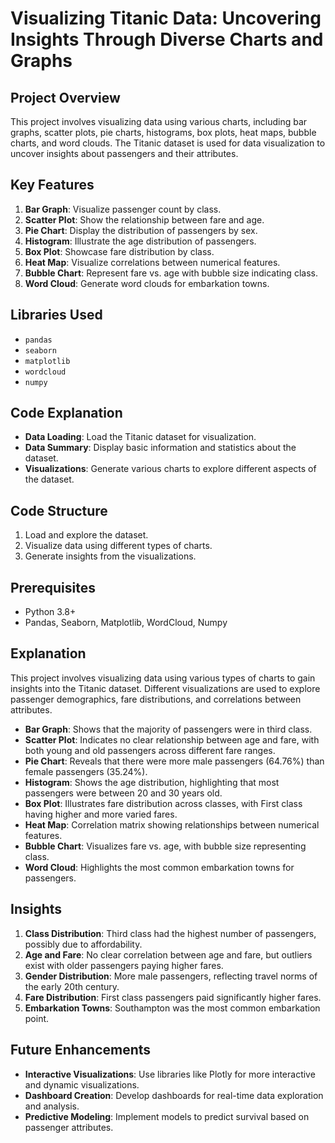 # Visualizing Titanic Data: Uncovering Insights Through Diverse Charts and Graphs

## Project Overview
This project involves visualizing data using various charts, including bar graphs, scatter plots, pie charts, histograms, box plots, heat maps, bubble charts, and word clouds. The Titanic dataset is used for data visualization to uncover insights about passengers and their attributes.

## Key Features
1. **Bar Graph**: Visualize passenger count by class.
2. **Scatter Plot**: Show the relationship between fare and age.
3. **Pie Chart**: Display the distribution of passengers by sex.
4. **Histogram**: Illustrate the age distribution of passengers.
5. **Box Plot**: Showcase fare distribution by class.
6. **Heat Map**: Visualize correlations between numerical features.
7. **Bubble Chart**: Represent fare vs. age with bubble size indicating class.
8. **Word Cloud**: Generate word clouds for embarkation towns.

## Libraries Used
- `pandas`
- `seaborn`
- `matplotlib`
- `wordcloud`
- `numpy`

## Code Explanation
- **Data Loading**: Load the Titanic dataset for visualization.
- **Data Summary**: Display basic information and statistics about the dataset.
- **Visualizations**: Generate various charts to explore different aspects of the dataset.

## Code Structure
1. Load and explore the dataset.
2. Visualize data using different types of charts.
3. Generate insights from the visualizations.

## Prerequisites
- Python 3.8+
- Pandas, Seaborn, Matplotlib, WordCloud, Numpy

## Explanation
This project involves visualizing data using various types of charts to gain insights into the Titanic dataset. Different visualizations are used to explore passenger demographics, fare distributions, and correlations between attributes.

- **Bar Graph**: Shows that the majority of passengers were in third class.
- **Scatter Plot**: Indicates no clear relationship between age and fare, with both young and old passengers across different fare ranges.
- **Pie Chart**: Reveals that there were more male passengers (64.76%) than female passengers (35.24%).
- **Histogram**: Shows the age distribution, highlighting that most passengers were between 20 and 30 years old.
- **Box Plot**: Illustrates fare distribution across classes, with First class having higher and more varied fares.
- **Heat Map**: Correlation matrix showing relationships between numerical features.
- **Bubble Chart**: Visualizes fare vs. age, with bubble size representing class.
- **Word Cloud**: Highlights the most common embarkation towns for passengers.

## Insights
1. **Class Distribution**: Third class had the highest number of passengers, possibly due to affordability.
2. **Age and Fare**: No clear correlation between age and fare, but outliers exist with older passengers paying higher fares.
3. **Gender Distribution**: More male passengers, reflecting travel norms of the early 20th century.
4. **Fare Distribution**: First class passengers paid significantly higher fares.
5. **Embarkation Towns**: Southampton was the most common embarkation point.

## Future Enhancements
- **Interactive Visualizations**: Use libraries like Plotly for more interactive and dynamic visualizations.
- **Dashboard Creation**: Develop dashboards for real-time data exploration and analysis.
- **Predictive Modeling**: Implement models to predict survival based on passenger attributes.
